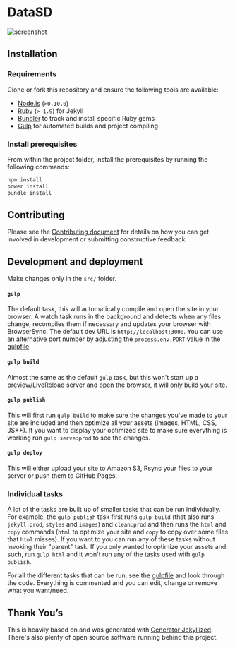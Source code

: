 # DataSD
![screenshot](http://take.ms/Swxi8)
## Installation

### Requirements

Clone or fork this repository and ensure the following tools are available:
- [Node.js](https://github.com/nodejs) (`>0.10.0`)
- [Ruby](https://github.com/ruby) (`> 1.9`)
for Jekyll
- [Bundler](https://github.com/bundler/bundler) to track and install specific Ruby gems
- [Gulp](https://github.com/gulpjs/gulp) for automated builds and project compiling

### Install prerequisites
From within the project folder, install the prerequisites by running the following commands:
```bash
npm install
bower install
bundle install
```

## Contributing

Please see the [Contributing document](https://github.com/cityofsandiego/datasd/blob/master/CONTRIBUTING.md) for details on how you can get involved in development or submitting constructive feedback.

## Development and deployment

Make changes only in the `src/` folder.

#### `gulp`

The default task, this will automatically compile and open the site in your browser. A watch task runs in the background and detects when any files change, recompiles them if necessary and updates your browser with BrowserSync. The default dev URL is `http://localhost:3000`. You can use an alternative port number by adjusting the `process.env.PORT` value in the [gulpfile](gulpfile.js).


#### `gulp build`

Almost the same as the default `gulp` task, but this won't start up a preview/LiveReload server and open the browser, it will only build your site.

#### `gulp publish`

This will first run `gulp build` to make sure the changes you've made to your
site are included and then optimize all your assets (images, HTML, CSS, JS++).
If you want to display your optimized site to make sure everything is working
run `gulp serve:prod` to see the changes.

#### `gulp deploy`

This will either upload your site to Amazon S3, Rsync your files to your server
or push them to GitHub Pages.

### Individual tasks

A lot of the tasks are built up of smaller tasks that can be run individually.
For example, the `gulp publish` task first runs `gulp build` (that also runs
`jekyll:prod`, `styles` and `images`) and `clean:prod` and then runs the `html`
and `copy` commands (`html` to optimize your site and `copy` to copy over some
files that `html` misses). If you want to you can run any of these tasks without
invoking their "parent" task. If you only wanted to optimize your assets and
such, run `gulp html` and it won't run any of the tasks used with `gulp
publish`.

For all the different tasks that can be run, see the [gulpfile](gulpfile.js) and
look through the code. Everything is commented and you can edit, change or
remove what you want/need.


## Thank You’s
This is heavily based on and was generated with [Generator Jekyllized](https://github.com/sondr3/generator-jekyllized). There's also plenty of open source software running behind this project.
